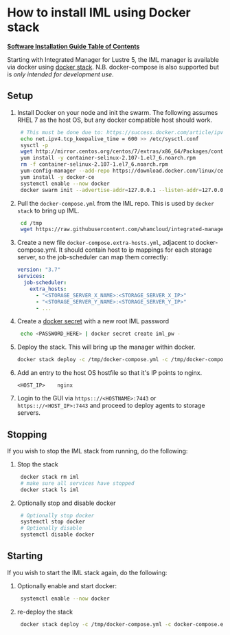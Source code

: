 # How to install IML using Docker stack

[**Software Installation Guide Table of Contents**](ig_TOC.md)

Starting with Integrated Manager for Lustre 5, the IML manager is available via docker using [docker stack](https://docs.docker.com/get-started/part5/). N.B. docker-compose is also supported but is _only intended for development use_.

## Setup

1. Install Docker on your node and init the swarm. The following assumes RHEL 7 as the host OS, but any docker compatible host should work.

   ```sh
    # This must be done due to: https://success.docker.com/article/ipvs-connection-timeout-issue
    echo net.ipv4.tcp_keepalive_time = 600 >> /etc/sysctl.conf
    sysctl -p
    wget http://mirror.centos.org/centos/7/extras/x86_64/Packages/container-selinux-2.107-1.el7_6.noarch.rpm
    yum install -y container-selinux-2.107-1.el7_6.noarch.rpm
    rm -f container-selinux-2.107-1.el7_6.noarch.rpm
    yum-config-manager --add-repo https://download.docker.com/linux/centos/docker-ce.repo
    yum install -y docker-ce
    systemctl enable --now docker
    docker swarm init --advertise-addr=127.0.0.1 --listen-addr=127.0.0.1
   ```

1. Pull the `docker-compose.yml` from the IML repo. This is used by `docker stack` to bring up IML.

   ```sh
    cd /tmp
    wget https://raw.githubusercontent.com/whamcloud/integrated-manager-for-lustre/master/docker/docker-compose.yml
   ```

1. Create a new file `docker-compose.extra-hosts.yml`, adjacent to docker-compose.yml. It should contain host to ip mappings for each storage server, so the job-scheduler can map them correctly:

   ```yaml
   version: "3.7"
   services:
     job-scheduler:
       extra_hosts:
         - "<STORAGE_SERVER_X_NAME>:<STORAGE_SERVER_X_IP>"
         - "<STORAGE_SERVER_Y_NAME>:<STORAGE_SERVER_Y_IP>"
         - ...
   ```

1. Create a [docker secret](https://docs.docker.com/engine/swarm/secrets/) with a new root IML password

   ```sh
    echo <PASSWORD_HERE> | docker secret create iml_pw -
   ```

1. Deploy the stack. This will bring up the manager within docker.

   ```sh
   docker stack deploy -c /tmp/docker-compose.yml -c /tmp/docker-compose.extra-hosts.yml iml
   ```

1. Add an entry to the host OS hostfile so that it's IP points to nginx.

   ```text
   <HOST_IP>	nginx
   ```

1. Login to the GUI via `https:://<HOSTNAME>:7443` or `https:://<HOST_IP>:7443` and proceed to deploy agents to storage servers.

## Stopping

If you wish to stop the IML stack from running, do the following:

1. Stop the stack

   ```sh
    docker stack rm iml
    # make sure all services have stopped
    docker stack ls iml
   ```

1. Optionally stop and disable docker

   ```sh
    # Optionally stop docker
    systemctl stop docker
    # Optionally disable
    systemctl disable docker
   ```

## Starting

If you wish to start the IML stack again, do the following:

1. Optionally enable and start docker:

   ```sh
    systemctl enable --now docker
   ```

1. re-deploy the stack

   ```sh
    docker stack deploy -c /tmp/docker-compose.yml -c docker-compose.extra-hosts.yml iml
   ```
